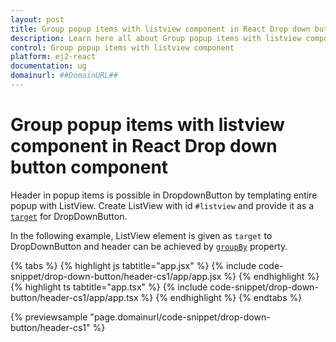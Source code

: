 ```yaml
---
layout: post
title: Group popup items with listview component in React Drop down button component | Syncfusion
description: Learn here all about Group popup items with listview component in Syncfusion React Drop down button component of Syncfusion Essential JS 2 and more.
control: Group popup items with listview component 
platform: ej2-react
documentation: ug
domainurl: ##DomainURL##
---
```


# Group popup items with listview component in React Drop down button component

Header in popup items is possible in DropdownButton by templating entire popup with ListView. Create ListView with id `#listview` and provide it as a [`target`](https://ej2.syncfusion.com/react/documentation/api/drop-down-button/#target) for DropDownButton.

In the following example, ListView element is given as `target` to DropDownButton and header can be achieved by [`groupBy`](https://ej2.syncfusion.com/react/documentation/api/list-view/fieldSettings/#groupby) property.

{% tabs %}
{% highlight js tabtitle="app.jsx" %}
{% include code-snippet/drop-down-button/header-cs1/app/app.jsx %}
{% endhighlight %}
{% highlight ts tabtitle="app.tsx" %}
{% include code-snippet/drop-down-button/header-cs1/app/app.tsx %}
{% endhighlight %}
{% endtabs %}

 {% previewsample "page.domainurl/code-snippet/drop-down-button/header-cs1" %}